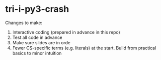 # tri-i-py3-crash
Changes to make:
1. Interactive coding (prepared in advance in this repo)
2. Test all code in advance
3. Make sure slides are in orde
4. Fewer CS-specific terms (e.g. literals) at the start. Build from practical basics to minor intuition
